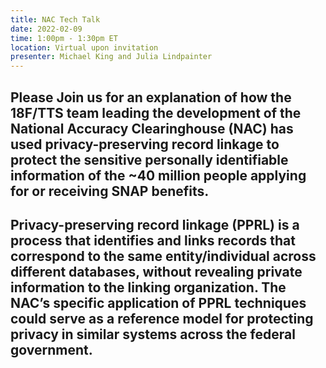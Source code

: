 ```yaml
---
title: NAC Tech Talk
date: 2022-02-09
time: 1:00pm - 1:30pm ET
location: Virtual upon invitation
presenter: Michael King and Julia Lindpainter
---
```

<!--StartFragment-->

## Please Join us for an explanation of how the 18F/TTS team leading the development of the National Accuracy Clearinghouse (NAC) has used privacy-preserving record linkage to protect the sensitive personally identifiable information of the ~40 million people applying for or receiving SNAP benefits.

## Privacy-preserving record linkage (PPRL) is a process that identifies and links records that correspond to the same entity/individual across different databases, without revealing private information to the linking organization. The NAC’s specific application of PPRL techniques could serve as a reference model for protecting privacy in similar systems across the federal government.

<!--EndFragment-->